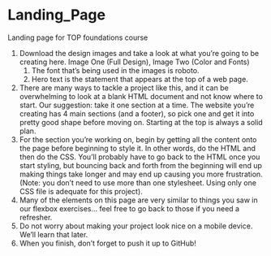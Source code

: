 # Landing_Page
Landing page for TOP foundations course


   1. Download the design images and take a look at what you’re going to be creating here. Image One (Full Design),     		Image Two (Color and Fonts)
        1. The font that’s being used in the images is roboto.
        2. Hero text is the statement that appears at the top of a web page.
   2. There are many ways to tackle a project like this, and it can be overwhelming to look at a blank HTML document 				and not know where to start. Our suggestion: take it one section at a time. The website you’re creating has 4 			main sections (and a footer), so pick one and get it into pretty good shape before moving on. Starting at the 			top is always a solid plan.
   3. For the section you’re working on, begin by getting all the content onto the page before beginning to style 				it. In other words, do the HTML and then do the CSS. You’ll probably have to go back to the HTML once you start 			styling, but bouncing back and forth from the beginning will end up making things take longer and may end up 				causing you more frustration. (Note: you don’t need to use more than one stylesheet. Using only one CSS file is 			adequate for this project).
   4. Many of the elements on this page are very similar to things you saw in our flexbox exercises… feel free to go 			back to those if you need a refresher.
   5. Do not worry about making your project look nice on a mobile device. We’ll learn that later.
   6. When you finish, don’t forget to push it up to GitHub!


